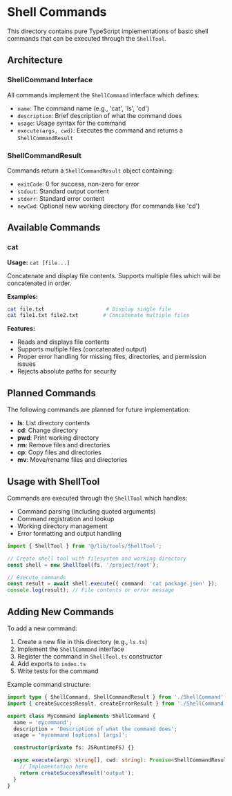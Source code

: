 # Shell Commands

This directory contains pure TypeScript implementations of basic shell commands that can be executed through the `ShellTool`.

## Architecture

### ShellCommand Interface

All commands implement the `ShellCommand` interface which defines:

- `name`: The command name (e.g., 'cat', 'ls', 'cd')
- `description`: Brief description of what the command does
- `usage`: Usage syntax for the command
- `execute(args, cwd)`: Executes the command and returns a `ShellCommandResult`

### ShellCommandResult

Commands return a `ShellCommandResult` object containing:

- `exitCode`: 0 for success, non-zero for error
- `stdout`: Standard output content
- `stderr`: Standard error content
- `newCwd`: Optional new working directory (for commands like 'cd')

## Available Commands

### cat

**Usage:** `cat [file...]`

Concatenate and display file contents. Supports multiple files which will be concatenated in order.

**Examples:**
```bash
cat file.txt                    # Display single file
cat file1.txt file2.txt        # Concatenate multiple files
```

**Features:**
- Reads and displays file contents
- Supports multiple files (concatenated output)
- Proper error handling for missing files, directories, and permission issues
- Rejects absolute paths for security

## Planned Commands

The following commands are planned for future implementation:

- **ls**: List directory contents
- **cd**: Change directory
- **pwd**: Print working directory
- **rm**: Remove files and directories
- **cp**: Copy files and directories
- **mv**: Move/rename files and directories

## Usage with ShellTool

Commands are executed through the `ShellTool` which handles:

- Command parsing (including quoted arguments)
- Command registration and lookup
- Working directory management
- Error formatting and output handling

```typescript
import { ShellTool } from '@/lib/tools/ShellTool';

// Create shell tool with filesystem and working directory
const shell = new ShellTool(fs, '/project/root');

// Execute commands
const result = await shell.execute({ command: 'cat package.json' });
console.log(result); // File contents or error message
```

## Adding New Commands

To add a new command:

1. Create a new file in this directory (e.g., `ls.ts`)
2. Implement the `ShellCommand` interface
3. Register the command in `ShellTool.ts` constructor
4. Add exports to `index.ts`
5. Write tests for the command

Example command structure:

```typescript
import type { ShellCommand, ShellCommandResult } from './ShellCommand';
import { createSuccessResult, createErrorResult } from './ShellCommand';

export class MyCommand implements ShellCommand {
  name = 'mycommand';
  description = 'Description of what the command does';
  usage = 'mycommand [options] [args]';

  constructor(private fs: JSRuntimeFS) {}

  async execute(args: string[], cwd: string): Promise<ShellCommandResult> {
    // Implementation here
    return createSuccessResult('output');
  }
}
```